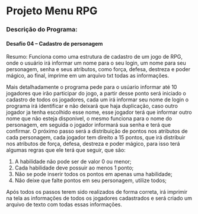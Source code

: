 # Projeto Menu RPG

### Descrição do Programa:
 
#### Desafio 04 – Cadastro de personagem

Resumo:	Funciona como uma estrutura de cadastro de um jogo de RPG, onde o usuário irá informar um nome para o seu login, um nome para seu personagem, senha e 
seus atributos, como força, defesa, destreza e poder mágico, ao final, imprime em um arquivo txt todas as informações.

Mais detalhadamente o programa pede para o usúario informar até 10 jogadores que irão participar do jogo,  a partir desse ponto será iniciado o cadastro
de todos os jogadores, cada um irá informar seu nome de login o programa irá identificar e não deixará que haja duplicação, caso outro
jogador ja tenha escolhido esse nome, esse jogador terá que informar outro nome que não esteja disponivel, o mesmo funciona para o nome do personagem, 
em seguida o jogador informará sua senha e terá que confirmar. 
O próximo passo será a distribuição de pontos nos atributos de cada personagem, cada jogador tem direito a 15 pontos, que irá distribuir nos atributos de
força, defesa, destreza e poder mágico, para isso terá algumas regras que ele terá que seguir, que são:

1. A habilidade não pode ser de valor 0 ou menor;
2. Cada habilidade deve possuir ao menos 1 ponto;
3. Não se pode inserir todos os pontos em apenas uma habilidade;
4. Não deixe que falte pontos em seu personagem, utilize todos;

Após todos os passos terem sido realizados de forma correta, irá imprimir na tela as informações de todos os jogadores cadastrados e será criado um arquivo 
de texto com todas essas informações.

